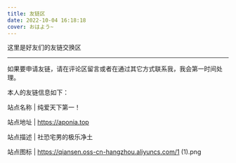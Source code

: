 ```yaml
---
title: 友链区
date: 2022-10-04 16:18:18
cover: おはよう~
---
```




这里是好友们的友链交换区

------

如果要申请友链，请在评论区留言或者在通过其它方式联系我，我会第一时间处理。

本人的友链信息如下：

站点名称 | 纯爱天下第一！

站点地址 | https://aponia.top

站点描述 | 社恐宅男的极乐净土

站点图标 | https://qiansen.oss-cn-hangzhou.aliyuncs.com/1 (1).png